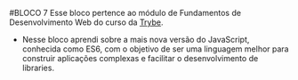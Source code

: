 #BLOCO 7
Esse bloco pertence ao módulo de Fundamentos de Desenvolvimento Web do curso da [Trybe](https://www.betrybe.com/).
- Nesse bloco aprendi sobre a mais nova versão do JavaScript, conhecida como ES6, com o objetivo de ser uma linguagem melhor para construir aplicações complexas e facilitar o desenvolvimento de libraries.
